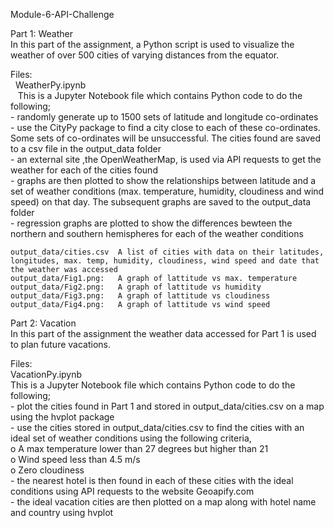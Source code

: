 Module-6-API-Challenge

Part 1: Weather  
In this part of the assignment, a Python script is used to visualize the weather of over 500 cities of varying distances from the equator. 

Files:  
&nbsp;    WeatherPy.ipynb  
&nbsp;&nbsp;        This is a Jupyter Notebook file which contains Python code to do the following;  
            - randomly generate up to 1500 sets of latitude and longitude co-ordinates  
            - use the CityPy package to find a city close to each of these co-ordinates. Some sets of co-ordinates will be unsuccessful. The cities found are saved to a csv file in the output_data folder  
            - an external site ,the OpenWeatherMap, is used via API requests to get the weather for each of the cities found  
            - graphs are then plotted to show the relationships between latitude and a set of weather conditions (max. temperature, humidity, cloudiness and wind speed) on that day. The subsequent graphs are saved to the output_data folder  
            - regression graphs are plotted to show the differences bewteen the northern and southern hemispheres for each of the weather conditions  

    output_data/cities.csv  A list of cities with data on their latitudes, longitudes, max. temp, humidity, cloudiness, wind speed and date that the weather was accessed  
    output_data/Fig1.png:   A graph of lattitude vs max. temperature  
    output_data/Fig2.png:   A graph of lattitude vs humidity  
    output_data/Fig3.png:   A graph of lattitude vs cloudiness  
    output_data/Fig4.png:   A graph of lattitude vs wind speed  

Part 2: Vacation  
In this part of the assignment the weather data accessed for Part 1 is used to plan future vacations.   

Files:  
    VacationPy.ipynb  
         This is a Jupyter Notebook file which contains Python code to do the following;  
            - plot the cities found in Part 1 and stored in output_data/cities.csv on a map using the hvplot package  
            - use the cities stored in output_data/cities.csv to find the cities with an ideal set of weather conditions using the following criteria,  
                o	A max temperature lower than 27 degrees but higher than 21  
                o	Wind speed less than 4.5 m/s  
                o	Zero cloudiness  
            - the nearest hotel is then found in each of these cities with the ideal conditions using API requests to the website Geoapify.com  
            - the ideal vacation cities are then plotted on a map along with hotel name and country using hvplot  
